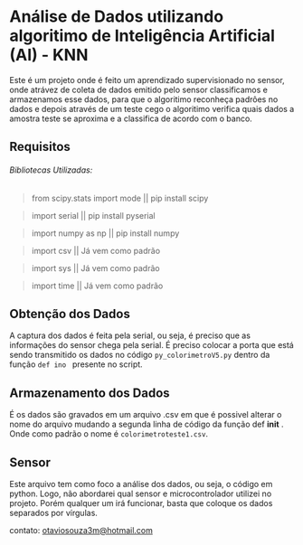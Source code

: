 #  Análise de Dados utilizando algoritimo de Inteligência Artificial (AI) - KNN

Este é um projeto onde é feito um aprendizado supervisionado no sensor, onde atrávez de coleta de dados emitido pelo sensor classificamos e armazenamos esse dados, para que o algoritimo reconheça padrôes no dados e depois através de um teste cego o algoritimo verifica quais dados a amostra teste se aproxima e a classifica de acordo com o banco.

## Requisitos
###### Bibliotecas Utilizadas: 

>from scipy.stats import mode  || pip install scipy

>import serial  ||  pip install pyserial 

>import numpy as np || pip install numpy

>import csv  || Já vem como padrão

>import sys  || Já vem como padrão

>import time  || Já vem como padrão


## Obtenção dos Dados 

A captura dos dados é feita pela serial, ou seja, é preciso que as informações do sensor chega pela serial. É preciso colocar a porta que está sendo transmitido os dados no código ` py_colorimetroV5.py ` dentro da função `def ino ` presente no script. 

## Armazenamento dos Dados 

É os dados são gravados em um arquivo .csv em que é possivel alterar o nome do arquivo mudando a segunda linha de código da função def __init__ . Onde como padrão o nome é `colorimetroteste1.csv`.


## Sensor

Este arquivo tem como foco a análise dos dados, ou seja, o código em python. Logo, não abordarei  qual sensor e microcontrolador utilizei no projeto. Porém qualquer um irá funcionar, basta que coloque os dados separados por vírgulas. 

contato: otaviosouza3m@hotmail.com






